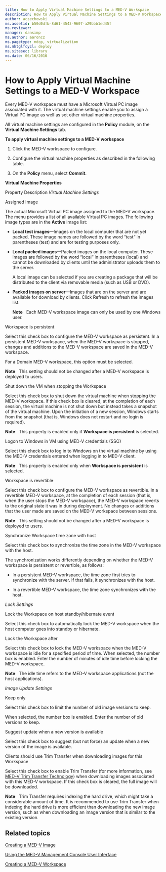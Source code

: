 ```yaml
---
title: How to Apply Virtual Machine Settings to a MED-V Workspace
description: How to Apply Virtual Machine Settings to a MED-V Workspace
author: aczechowski
ms.assetid: b50d0dfb-8d61-4543-9607-a29bbb1ed45f
ms.reviewer: 
manager: dansimp
ms.author: aaroncz
ms.pagetype: mdop, virtualization
ms.mktglfcycl: deploy
ms.sitesec: library
ms.date: 06/16/2016
---
```



# How to Apply Virtual Machine Settings to a MED-V Workspace


Every MED-V workspace must have a Microsoft Virtual PC image associated with it. The virtual machine settings enable you to assign a Virtual PC image as well as set other virtual machine properties.

All virtual machine settings are configured in the **Policy** module, on the **Virtual Machine Settings** tab.

**To apply virtual machine settings to a MED-V workspace**

1.  Click the MED-V workspace to configure.

2.  Configure the virtual machine properties as described in the following table.

3.  On the **Policy** menu, select **Commit**.

**Virtual Machine Properties**

Property
Description
*Virtual Machine Settings*

Assigned Image

The actual Microsoft Virtual PC image assigned to the MED-V workspace. The menu provides a list of all available Virtual PC images. The following image types are in the **Active** image list:

-   **Local test images**—Images on the local computer that are not yet packed. These image names are followed by the word “test” in parentheses (test) and are for testing purposes only.

-   **Local packed images**—Packed images on the local computer. These images are followed by the word “local” in parentheses (local) and cannot be downloaded by clients until the administrator uploads them to the server.

    A local image can be selected if you are creating a package that will be distributed to the client via removable media (such as USB or DVD).

-   **Packed images on server**—Images that are on the server and are available for download by clients. Click Refresh to refresh the images list.

    **Note**  
    Each MED-V workspace image can only be used by one Windows user.

     

Workspace is persistent

Select this check box to configure the MED-V workspace as persistent. In a persistent MED-V workspace, when the MED-V workspace is stopped, changes and additions to the MED-V workspace are saved in the MED-V workspace.

For a Domain MED-V workspace, this option must be selected.

**Note**  
This setting should not be changed after a MED-V workspace is deployed to users.

 

Shut down the VM when stopping the Workspace

Select this check box to shut down the virtual machine when stopping the MED-V workspace. If this check box is cleared, at the completion of each session, the virtual machine is not shut down but instead takes a snapshot of the virtual machine. Upon the initiation of a new session, Windows starts from the snapshot (that is, Windows does not restart and no login is required).

**Note**  
This property is enabled only if **Workspace is persistent** is selected.

 

Logon to Windows in VM using MED-V credentials (SSO)

Select this check box to log in to Windows on the virtual machine by using the MED-V credentials entered when logging in to MED-V client.

**Note**  
This property is enabled only when **Workspace is persistent** is selected.

 

Workspace is revertible

Select this check box to configure the MED-V workspace as revertible. In a revertible MED-V workspace, at the completion of each session (that is, when the user stops the MED-V workspace), the MED-V workspace reverts to the original state it was in during deployment. No changes or additions that the user made are saved on the MED-V workspace between sessions.

**Note**  
This setting should not be changed after a MED-V workspace is deployed to users.

 

Synchronize Workspace time zone with host

Select this check box to synchronize the time zone in the MED-V workspace with the host.

The synchronization works differently depending on whether the MED-V workspace is persistent or revertible, as follows:

-   In a persistent MED-V workspace, the time zone first tries to synchronize with the server. If that fails, it synchronizes with the host.

-   In a revertible MED-V workspace, the time zone synchronizes with the host.

*Lock Settings*

Lock the Workspace on host standby/hibernate event

Select this check box to automatically lock the MED-V workspace when the host computer goes into standby or hibernate.

Lock the Workspace after

Select this check box to lock the MED-V workspace when the MED-V workspace is idle for a specified period of time. When selected, the number box is enabled. Enter the number of minutes of idle time before locking the MED-V workspace.

**Note**  
The idle time refers to the MED-V workspace applications (not the host applications).

 

*Image Update Settings*

Keep only

Select this check box to limit the number of old image versions to keep.

When selected, the number box is enabled. Enter the number of old versions to keep.

Suggest update when a new version is available

Select this check box to suggest (but not force) an update when a new version of the image is available.

Clients should use Trim Transfer when downloading images for this Workspace

Select this check box to enable Trim Transfer (for more information, see [MED-V Trim Transfer Technology](med-v-trim-transfer-technology-medvv2.md)) when downloading images associated with this MED-V workspace. If this check box is cleared, the full image will be downloaded.

**Note**  
Trim Transfer requires indexing the hard drive, which might take a considerable amount of time. It is recommended to use Trim Transfer when indexing the hard drive is more efficient than downloading the new image version, such as when downloading an image version that is similar to the existing version.

 

 

## Related topics


[Creating a MED-V Image](creating-a-med-v-image.md)

[Using the MED-V Management Console User Interface](using-the-med-v-management-console-user-interface.md)

[Creating a MED-V Workspace](creating-a-med-v-workspacemedv-10-sp1.md)

 

 





